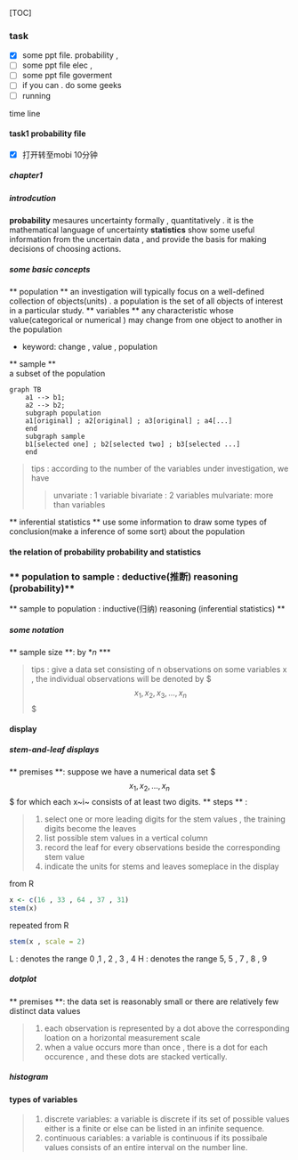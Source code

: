 
[TOC]


### task
- [x] some ppt file. probability ,
- [ ] some ppt file  elec , 
- [ ] some ppt file goverment
- [ ] if you can . do some geeks
- [ ] running

time line

#### task1 probability file

- [x] 打开转至mobi 10分钟

##### chapter1
##### introdcution
**probability** mesaures uncertainty formally , quantitatively . it is the mathematical language of uncertainty
**statistics** show some useful information from the uncertain data , and provide the basis for making decisions of choosing actions.




##### some basic concepts
** population **
an investigation will typically focus on a well-defined collection of objects(units) . a population is the set of all objects of interest in a particular study.
** variables ** 
any characteristic whose value(categorical or numerical ) may change from one object to another in the population
- keyword:  change , value , population

** sample **  
a subset of the population

```mermaid
graph TB
    a1 --> b1;
    a2 --> b2;
    subgraph population
    a1[original] ; a2[original] ; a3[original] ; a4[...]
    end
    subgraph sample
    b1[selected one] ; b2[selected two] ; b3[selected ...] 
    end
```

> tips : according to the number of the variables under investigation, we have 
> > unvariate : 1 variable
> > bivariate : 2 variables
> > mulvariate: more than variables

** inferential statistics ** 
use some information to draw some types of conclusion(make a inference of some sort) about the population

#### the relation of probability probability and statistics

### ** population to sample : deductive(推断) reasoning (probability)**
** sample to population : inductive(归纳) reasoning (inferential statistics)  **

##### some notation
** sample size **: by **n* ***
> tips : give a data set consisting of n observations on some variables x , the individual observations will be denoted by $$$ x_1 , x_2 , x_3 , ... , x_n$$$




#### display
##### stem-and-leaf displays
** premises **: suppose we have a numerical data set $$$ x_1 , x_2 , ..., x_n$$$ for which each x~i~ consists of at least two digits.
** steps ** :
> 1. select one or more leading digits for the stem values , the training digits become the leaves
> 2. list possible stem values in a vertical column
> 3. record the leaf for every observations beside the corresponding stem value
> 4. indicate the units for stems and leaves someplace in the display

from R
```R
x <- c(16 , 33 , 64 , 37 , 31)
stem(x)
```

repeated from R
```R
stem(x , scale = 2)
```

L : denotes the range 0 ,1 , 2 , 3 , 4
H : denotes the range 5, 5 , 7 , 8 , 9

##### dotplot
** premises **: the data set is reasonably small or there are relatively few distinct data values
> 1. each observation is represented by a dot above the corresponding loation on a horizontal measurement scale
> 2. when a value occurs more than once , there is a dot for each occurence , and these dots are stacked vertically.


##### histogram 

#### types of variables
> 1. discrete variables: a variable is discrete if its set of possible values either is a finite or else can be listed in an infinite sequence.
> 2. continuous cariables: a variable is continuous if its possibale values consists of an entire interval on the number line.

